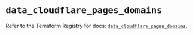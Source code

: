 # `data_cloudflare_pages_domains`

Refer to the Terraform Registry for docs: [`data_cloudflare_pages_domains`](https://registry.terraform.io/providers/cloudflare/cloudflare/5.10.1/docs/data-sources/pages_domains).
